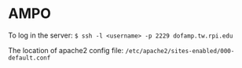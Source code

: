 # AMPO

To log in the server:
`$ ssh -l <username> -p 2229 dofamp.tw.rpi.edu`

The location of apache2 config file:
`/etc/apache2/sites-enabled/000-default.conf`
